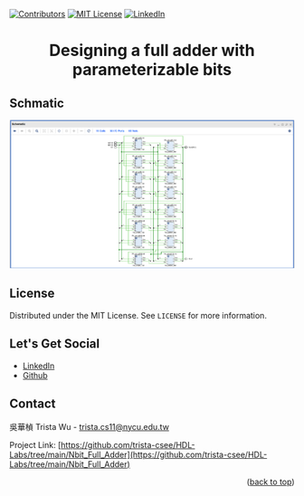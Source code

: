 <a name="readme-top"></a>
<!-- PROJECT SHIELDS -->
[![Contributors][contributors-shield]]()
[![MIT License][license-shield]][license-url]
[![LinkedIn][linkedin-shield]][linkedin-url]

<!-- PROJECT Name -->
<h1 align="center">Designing a full adder with parameterizable bits</h1>

<a name="Schmatic"></a>
<!-- Schmatic -->
## Schmatic
![image](https://github.com/trista-csee/HDL-Labs/blob/main/Nbit_Full_Adder/Schmatic.png)

<!-- LICENSE -->
## License
Distributed under the MIT License. See `LICENSE` for more information.

<!-- LET'S GET SOCIAL -->
## Let's Get Social
* [LinkedIn](https://www.linkedin.com/in/%E8%8F%AF%E6%A5%A8-%E5%90%B3-363252241/)
* [Github](https://github.com/trista-csee)

<!-- CONTACT -->
## Contact
吳華楨 Trista Wu - trista.cs11@nycu.edu.tw

Project Link: [https://github.com/trista-csee/HDL-Labs/tree/main/Nbit_Full_Adder](https://github.com/trista-csee/HDL-Labs/tree/main/Nbit_Full_Adder)

<p align="right">(<a href="#readme-top">back to top</a>)</p>

<!-- MARKDOWN LINKS & IMAGES -->
[contributors-shield]: https://img.shields.io/badge/contributors-1-orange.svg?style=flat-square
[license-shield]: https://img.shields.io/badge/license-MIT-blue.svg?style=flat-square
[license-url]: https://choosealicense.com/licenses/mit
[linkedin-shield]: https://img.shields.io/badge/-LinkedIn-black.svg?style=flat-square&logo=linkedin&colorB=555
[linkedin-url]: https://www.linkedin.com/in/%E8%8F%AF%E6%A5%A8-%E5%90%B3-363252241/
[product-screenshot]: ./images/projects/portfolio.jpg
